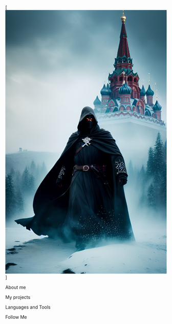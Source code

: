 [![Header](https://github.com/emelyany4eff/emelyany4eff/blob/master/dream_TradingCard.jpg)]

About me

My projects

Languages and Tools

Follow Me
